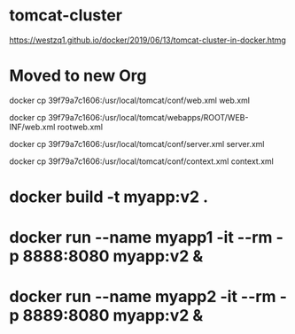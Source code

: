 # tomcat-cluster

https://westzq1.github.io/docker/2019/06/13/tomcat-cluster-in-docker.htmg

# Moved to new Org

docker cp 39f79a7c1606:/usr/local/tomcat/conf/web.xml web.xml

docker cp 39f79a7c1606:/usr/local/tomcat/webapps/ROOT/WEB-INF/web.xml rootweb.xml

docker cp 39f79a7c1606:/usr/local/tomcat/conf/server.xml server.xml

docker cp 39f79a7c1606:/usr/local/tomcat/conf/context.xml context.xml

# docker build -t myapp:v2 .

# docker run --name myapp1 -it --rm -p 8888:8080 myapp:v2 &

# docker run --name myapp2 -it --rm -p 8889:8080 myapp:v2 &
